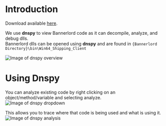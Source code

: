 # Introduction

Download available [here](https://github.com/dnSpy/dnSpy/releases).

We use **dnspy** to view Bannerlord code as it can decompile, analyze, and debug dlls.<br/>
Bannerlord dlls can be opened using **dnspy** and are found in `{Bannerlord Directory}\bin\Win64_Shipping_Client`<br/>


![Image of dnspy overview](/images/dnspy_overview.png)

# Using Dnspy

You can analyze existing code by right clicking on an object/method/variable and selecting analyze. <br/>
![Image of dnspy dropdown](/images/dnspy_analyze.png)

This allows you to trace where that code is being used and what is using it. <br/>
![Image of dnspy analysis](/images/dnspy_analysis_detail.png)